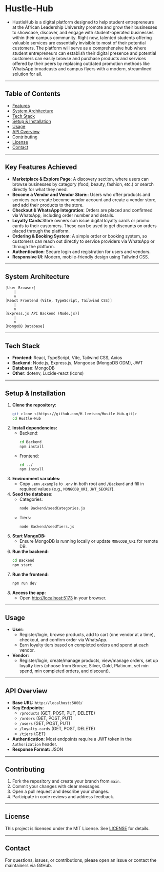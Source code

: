 # Hustle-Hub
- HustleHub is a digital platform designed to help student entrepreneurs at the African Leadership University promote and grow their businesses to showcase, discover, and engage with student-operated businesses within their campus community. Right now, talented students offering valuable services are essentially invisible to most of their potential customers. The platform will serve as a comprehensive hub where student entrepreneurs can establish their digital presence and potential customers can easily browse and purchase products and services offered by their peers by replacing outdated promotion methods like WhatsApp broadcasts and campus flyers with a modern, streamlined solution for all.
---

## Table of Contents
- [Features](#features)
- [System Architecture](#system-architecture)
- [Tech Stack](#tech-stack)
- [Setup & Installation](#setup--installation)
- [Usage](#usage)
- [API Overview](#api-overview)
- [Contributing](#contributing)
- [License](#license)
- [Contact](#contact)

---

## Key Features Achieved
- **Marketplace & Explore Page**: A discovery section, where users can browse businesses by category (food, beauty, fashion, etc.) or search directly for what they need.
- **Become a Vendor and Vendor Store:**: Users who offer products and services can create become vendor account and create a vendor store, and add their products to the store.
- **Checkout & WhatsApp Integration**: Orders are placed and confirmed via WhatsApp, including order number and details.
- **Loyalty Cards**:Store owners can issue digital loyalty cards or promo cards to their customers. These can be used to get discounts on orders placed through the platform.
- **Ordering & Booking System**: A simple order or booking system, so customers can reach out directly to service providers via WhatsApp or through the platform.
- **Authentication**: Secure login and registration for users and vendors.
- **Responsive UI**: Modern, mobile-friendly design using Tailwind CSS.

---

## System Architecture
```
[User Browser]
    |
    v
[React Frontend (Vite, TypeScript, Tailwind CSS)]
    |
    v
[Express.js API Backend (Node.js)]
    |
    v
[MongoDB Database]
```

---

## Tech Stack
- **Frontend**: React, TypeScript, Vite, Tailwind CSS, Axios
- **Backend**: Node.js, Express.js, Mongoose (MongoDB ODM), JWT
- **Database**: MongoDB
- **Other**: dotenv, Lucide-react (icons)

---

## Setup & Installation
1. **Clone the repository:**
   ```bash
   git clone <(https://github.com/H-levison/Hustle-Hub.git)>
   cd Hustle-Hub
   ```
2. **Install dependencies:**
   - Backend:
     ```bash
     cd Backend
     npm install
     ```
   - Frontend:
     ```bash
     cd ../
     npm install
     ```
3. **Environment variables:**
   - Copy `.env.example` to `.env` in both root and `/Backend` and fill in required values (e.g., `MONGODB_URI`, `JWT_SECRET`).
4. **Seed the database:**
   - Categories:
     ```bash
     node Backend/seedCategories.js
     ```
   - Tiers:
     ```bash
     node Backend/seedTiers.js
     ```
5. **Start MongoDB:**
   - Ensure MongoDB is running locally or update `MONGODB_URI` for remote DB.
6. **Run the backend:**
   ```bash
   cd Backend
   npm start
   ```
7. **Run the frontend:**
   ```bash
   npm run dev
   ```
8. **Access the app:**
   - Open [http://localhost:5173](http://localhost:5173) in your browser.

---

## Usage
- **User:**
  - Register/login, browse products, add to cart (one vendor at a time), checkout, and confirm order via WhatsApp.
  - Earn loyalty tiers based on completed orders and spend at each vendor.
- **Vendor:**
  - Register/login, create/manage products, view/manage orders, set up loyalty tiers (choose from Bronze, Silver, Gold, Platinum, set min spend, min completed orders, and discount).

---

## API Overview
- **Base URL:** `http://localhost:5000/`
- **Key Endpoints:**
  - `/products` (GET, POST, PUT, DELETE)
  - `/orders` (GET, POST, PUT)
  - `/users` (GET, POST, PUT)
  - `/loyalty-cards` (GET, POST, DELETE)
  - `/tiers` (GET)
- **Authentication:** Most endpoints require a JWT token in the `Authorization` header.
- **Response Format:** JSON

---

## Contributing
1. Fork the repository and create your branch from `main`.
2. Commit your changes with clear messages.
3. Open a pull request and describe your changes.
4. Participate in code reviews and address feedback.

---

## License
This project is licensed under the MIT License. See [LICENSE](LICENSE) for details.

---

## Contact
For questions, issues, or contributions, please open an issue or contact the maintainers via GitHub.
